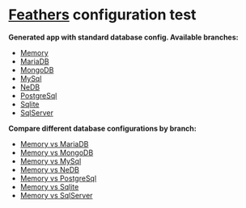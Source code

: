 # [Feathers](http://feathersjs.com/) configuration test

**Generated app with standard database config. Available branches:**

* [Memory](https://github.com/jerolimov/feathers-generated-apps/tree/memory)
* [MariaDB](https://github.com/jerolimov/feathers-generated-apps/tree/mariadb)
* [MongoDB](https://github.com/jerolimov/feathers-generated-apps/tree/mongodb)
* [MySql](https://github.com/jerolimov/feathers-generated-apps/tree/mysql)
* [NeDB](https://github.com/jerolimov/feathers-generated-apps/tree/nedb)
* [PostgreSql](https://github.com/jerolimov/feathers-generated-apps/tree/postgresql)
* [Sqlite](https://github.com/jerolimov/feathers-generated-apps/tree/sqlite)
* [SqlServer](https://github.com/jerolimov/feathers-generated-apps/tree/sqlserver)

**Compare different database configurations by branch:**

* [Memory vs MariaDB](https://github.com/jerolimov/feathers-generated-apps/compare/memory...mariadb)
* [Memory vs MongoDB](https://github.com/jerolimov/feathers-generated-apps/compare/memory...mongodb)
* [Memory vs MySql](https://github.com/jerolimov/feathers-generated-apps/compare/memory...mysql)
* [Memory vs NeDB](https://github.com/jerolimov/feathers-generated-apps/compare/memory...nedb)
* [Memory vs PostgreSql](https://github.com/jerolimov/feathers-generated-apps/compare/memory...postgresql)
* [Memory vs Sqlite](https://github.com/jerolimov/feathers-generated-apps/compare/memory...sqlite)
* [Memory vs SqlServer](https://github.com/jerolimov/feathers-generated-apps/compare/memory...sqlserver)

